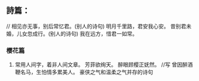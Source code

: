 ## 詩篇：
//
相见亦无事，别后常忆君。(别人的诗句)
明月千里路，君安我心安。
昔别君未婚，儿女忽成行。(别人的诗句)
我在远方，惜君一如常。

### 樱花篇
1. 常用人间字，着非人间文章。
芳菲欲绚天。
醉眼顾樱正妩然。
//写 曾因醉酒鞭名马，生怕情多累美人。
豪侠之气和温柔之气并存的诗句
